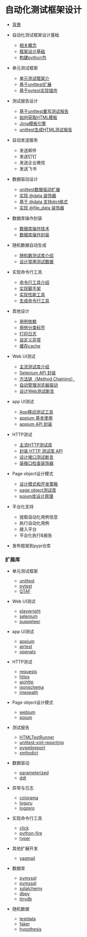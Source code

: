 # 自动化测试框架设计

* [背景](./00_idea.md)

* 自动化测试框架设计基础
  * [相关概念](./01_test_framework.md)
  * [框架设计基础](./02_test_framework.md)
  * [构建python包](./06_setup_.md)

* 单元测试框架
  * [单元测试框架介](./03_unittest_framework.md)
  * [基于unittest扩展](./05_unittest_extend.md)
  * [基于pytest实现插件](./04_pytest_plug_in.md)

* 测试报告设计
  * [基于unittest重写测试报告](./11_test_report.md)
  * [如何获取HTML模板](./12_html_template.md)
  * [Jinja模板引擎](./13_jinja2_template.md)
  * [unittest生成HTML测试报告](./14_test_report_html.md)

* 自动发送服务
  * 发送邮件
  * 发送钉钉
  * 发送企业微信
  * 发送飞书

* 数据驱动设计
  * [unittest数据驱动扩展](./15_data_driver.md)
  * [实现 @data 装饰器](./16_data_driver.md)
  * [基于 @data 支持dict格式](./16_data_driver.md)
  * [实现 @file_data 装饰器](./17_data_driver.md)


* 数据库操作封装
  * [数据库操作技术](./18_db_operation.md)
  * [数据库操作封装](./19_db_dev.md)

* 随机数据自动生成
  * [随机数测试库介绍](./20_testdata_lib.md)
  * [设计常用测试数据](./21_testdata_dev.md)

* 实现命令行工具
  * [命令行工具介绍](./27_command.md)
  * [实现脚手架](./28_command_used.md)
  * [实现性能工具](./28_command_used.md)
  * [生成命令行工具](./28_command_used.md)

* 其他设计
  * [用例依赖](./22_case_depend.md)
  * [用例分类标签](./23_case_labels.md)
  * [打印日志](./25_logger.md)
  * [自定义异常](./26_logger.md)
  * [缓存cache](./24_cache.md)

* Web UI测试
  * [主流测试库介绍](./29_web_testing_framework.md)
  * [Selenium API 封装](./07_selenium_api_dev.md)
  * [方法链（Method Chaining）](./08_method_chaining.md)
  * [自动管理浏览器驱动](./09_browser_driver.md)
  * [设计Web测试断言](./30_web_testing_assert.md)

* app UI测试
  * [App移动测试工具](./35_app_testing.md)
  * [appium 基本使用](./36_app_testing.md)
  * [appium API 封装](./37_appium_api.md)

* HTTP测试
  * [主流HTTP测试库](./31_http_testing.md)
  * [封装 HTTP 测试库 API](./32_http_api.md)
  * [设计接口测试断言](./33_http_assert.md)
  * [装接口检查装饰器](./34_decorator.md)

* Page object设计模式
  * [设计模式和开发策略](./38_po_base.md)
  * [page object测试库](./39_po_lib.md)
  * [poium库设计原理](./40_poium_core.md)

* 平台化支持
  * 提取自动化用例信息
  * 执行自动化用例
  * 接入平台
  * 平台化执行&报告

* 发布框架到pypi仓库


### 扩展库

* 单元测试框架
  * [unittest](https://docs.python.org/zh-cn/3/library/unittest.html)
  * [pytest](https://github.com/pytest-dev)
  * [QTAF](https://github.com/Tencent/QTAF)

* Web UI测试
  * [playwright](https://github.com/microsoft/playwright-python)
  * [selenium](https://github.com/SeleniumHQ/selenium)
  * [puppeteer](https://github.com/puppeteer/puppeteer)

* app UI测试
  * [appium](https://github.com/appium/appium)
  * [airtest](https://github.com/AirtestProject/Airtest)
  * [openatx](https://github.com/openatx/uiautomator2)

* HTTP测试
  * [requests](https://github.com/psf/requests)
  * [httpx](https://github.com/encode/httpx)
  * [aiohttp](https://github.com/aio-libs/aiohttp)
  * [jsonschema](https://github.com/Julian/jsonschema)
  * [jmespath](https://github.com/jmespath/jmespath.py)

* Page object设计模式
  * [webium](https://github.com/wgnet/webium)
  * [poium](https://github.com/SeldomQA/poium)

* 测试报告
  * [HTMLTestRunner](https://github.com/SeldomQA/HTMLTestRunner)
  * [unittest-xml-reporting](https://github.com/xmlrunner/unittest-xml-reporting)
  * [pywebreport](https://github.com/yongchin0821/pywebreport)
  * [xmltodict](https://github.com/martinblech/xmltodict)

* 数据驱动
  * [parameterized](https://github.com/wolever/parameterized)
  * [ddt](https://github.com/datadriventests/ddt)

* 异常与日志
  * [colorama](https://github.com/tartley/colorama)
  * [loguru](https://github.com/Delgan/loguru)
  * [logzero](https://github.com/metachris/logzero)

* 实现命令行工具
  * [click](https://github.com/pallets/click)
  * [python-fire](https://github.com/google/python-fire)
  * [typer](https://github.com/tiangolo/typer)

* 其他扩展开发
  * [yagmail](https://github.com/kootenpv/yagmail)

* 数据库
  * [pymysql](https://github.com/PyMySQL/PyMySQL)
  * [pymssql](https://github.com/pymssql/pymssql)
  * [sqlalchemy](https://github.com/sqlalchemy/sqlalchemy)
  * [dbpy](https://github.com/whiteclover/dbpy)
  * [tinydb](https://github.com/msiemens/tinydb)

* 随机数据
  * [testdata](https://github.com/Jaymon/testdata)
  * [faker](https://github.com/joke2k/faker)
  * [hypothesis](https://github.com/HypothesisWorks/hypothesis)
